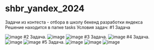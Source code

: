# shbr_yandex_2024
Задачи из контеста - отбора в школу бекенд разработки яндекса
Решение находится в папке tasks
Условия задач: 
#1 Задача


![image](https://github.com/probablyartem/shbr_yandex_2024/assets/144273778/f09c5d02-3808-4cb2-9ae4-18d232d98544)
#2 Задача. 
![image](https://github.com/probablyartem/shbr_yandex_2024/assets/144273778/80ef9798-5b65-44c2-8d90-b927532cf05c)
![image](https://github.com/probablyartem/shbr_yandex_2024/assets/144273778/fe83be7e-6696-40e5-98c0-50c749040e33)
#3 Задача.
![image](https://github.com/probablyartem/shbr_yandex_2024/assets/144273778/4dc44215-10df-4c1f-bc1a-f6a9235c8bc5)
#4 Задача.
![image](https://github.com/probablyartem/shbr_yandex_2024/assets/144273778/19d335dc-16ab-4bf7-8fee-cd39d6c18949)
![image](https://github.com/probablyartem/shbr_yandex_2024/assets/144273778/efe67018-00e3-4904-8308-930c030a6048)
#5 Задача.
![image](https://github.com/probablyartem/shbr_yandex_2024/assets/144273778/4dc493e9-d2e7-40e1-95b0-171787901732)
![image](https://github.com/probablyartem/shbr_yandex_2024/assets/144273778/39fe855b-53dc-417c-b4c9-745a35c2ba0f)
![image](https://github.com/probablyartem/shbr_yandex_2024/assets/144273778/e4243921-4e18-4f96-896a-642af88278a2)

